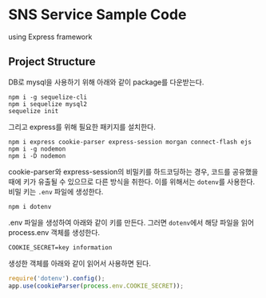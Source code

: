 # SNS Service Sample Code
using Express framework

## Project Structure
DB로 mysql을 사용하기 위해 아래와 같이 package를 다운받는다.
``` shell script
npm i -g sequelize-cli
npm i sequelize mysql2
sequelize init
```
그리고 express를 위해 필요한 패키지를 설치한다.
```shell script
npm i express cookie-parser express-session morgan connect-flash ejs
npm i -g nodemon
npm i -D nodemon
```
cookie-parser와 express-session의 비밀키를 하드코딩하는 경우, 코드를 공유했을 때에 키가 유출될 수 있으므로 다른 방식을 취한다. 
이를 위해서는 `dotenv`를 사용한다.
비밀 키는 `.env` 파일에 생성한다.
```shell script
npm i dotenv
```
.env 파일을 생성하여 아래와 같이 키를 만든다. 그러면 `dotenv`에서 해당 파일을 읽어 process.env 객체를 생성한다.
```shell script
COOKIE_SECRET=key information
```
생성한 객체를 아래와 같이 읽어서 사용하면 된다.
```js
require('dotenv').config();
app.use(cookieParser(process.env.COOKIE_SECRET));
```